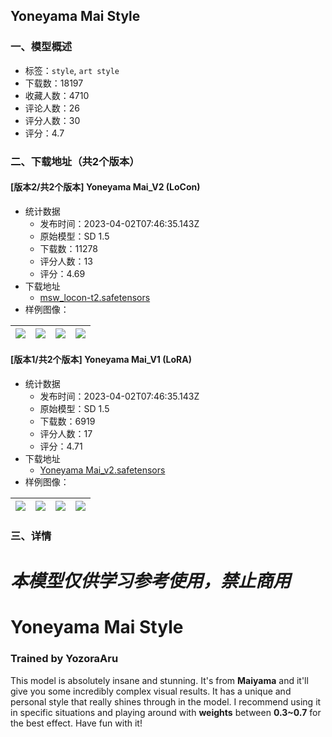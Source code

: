 ## Yoneyama Mai Style
### 一、模型概述

- 标签：`style`, `art style`
- 下载数：18197
- 收藏人数：4710
- 评论人数：26
- 评分人数：30
- 评分：4.7

### 二、下载地址（共2个版本）

#### [版本2/共2个版本] Yoneyama Mai_V2 (LoCon)

- 统计数据
  - 发布时间：2023-04-02T07:46:35.143Z
  - 原始模型：SD 1.5
  - 下载数：11278
  - 评分人数：13
  - 评分：4.69
- 下载地址
  - [msw_locon-t2.safetensors](https://civitai.com/api/download/models/26660)
- 样例图像：

| <img src="https://image.civitai.com/xG1nkqKTMzGDvpLrqFT7WA/9738a944-8bb8-43c8-41d7-c0c2ddabcd00/width=450/295352.jpeg" /> | <img src="https://image.civitai.com/xG1nkqKTMzGDvpLrqFT7WA/cbdb24db-c123-4c08-bfe2-b6660e5a0900/width=450/293765.jpeg" /> | <img src="https://image.civitai.com/xG1nkqKTMzGDvpLrqFT7WA/45fc17ad-6bc0-4037-2d8b-b221ed989f00/width=450/293818.jpeg" /> | <img src="https://image.civitai.com/xG1nkqKTMzGDvpLrqFT7WA/08a24460-050e-42f8-1cb8-65d8a3dfb500/width=450/295346.jpeg" /> |
| ---- | ---- | ---- | ---- |

#### [版本1/共2个版本] Yoneyama Mai_V1 (LoRA)

- 统计数据
  - 发布时间：2023-04-02T07:46:35.143Z
  - 原始模型：SD 1.5
  - 下载数：6919
  - 评分人数：17
  - 评分：4.71
- 下载地址
  - [Yoneyama Mai_v2.safetensors](https://civitai.com/api/download/models/13827)
- 样例图像：

| <img src="https://image.civitai.com/xG1nkqKTMzGDvpLrqFT7WA/27b7d68f-5b45-4052-45e8-b844d9ddfd00/width=450/134045.jpeg" /> | <img src="https://image.civitai.com/xG1nkqKTMzGDvpLrqFT7WA/680d9ffd-4fa0-4d88-db27-5c4a63e0a300/width=450/134052.jpeg" /> | <img src="https://image.civitai.com/xG1nkqKTMzGDvpLrqFT7WA/6d7e9e7b-a7bb-4c01-a663-70d934757200/width=450/134054.jpeg" /> | <img src="https://image.civitai.com/xG1nkqKTMzGDvpLrqFT7WA/d538061a-3244-4fd8-aaf9-a850abafba00/width=450/134053.jpeg" /> |
| ---- | ---- | ---- | ---- |


### 三、详情
<h1><strong><em>本模型仅供学习参考使用，禁止商用</em></strong></h1><h1><strong>Yoneyama Mai Style</strong></h1><h3><strong>Trained by YozoraAru</strong></h3><p>This model is absolutely insane and stunning. It's from <strong>Maiyama</strong> and it'll give you some incredibly complex visual results. It has a unique and personal style that really shines through in the model. I recommend using it in specific situations and playing around with <strong>weights</strong> between <strong>0.3~0.7</strong> for the best effect. Have fun with it!</p>